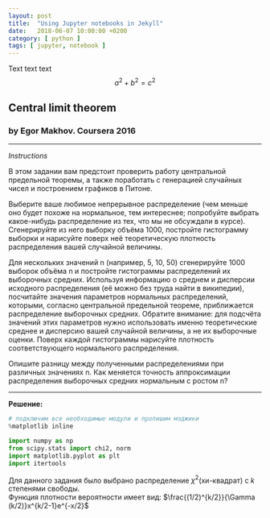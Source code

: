 ```yaml
---
layout: post
title:  "Using Jupyter notebooks in Jekyll"
date:   2018-06-07 10:00:00 +0200
category: [ python ]
tags: [ jupyter, notebook ]
---
```


Text text text
$$a^2 + b^2 = c^2$$

## Central limit theorem
### by Egor Makhov. Coursera 2016 

---
*Instructions*

В этом задании вам предстоит проверить работу центральной предельной теоремы, а также поработать с генерацией случайных чисел и построением графиков в Питоне.

Выберите ваше любимое непрерывное распределение (чем меньше оно будет похоже на нормальное, тем интереснее; попробуйте выбрать какое-нибудь распределение из тех, что мы не обсуждали в курсе). Сгенерируйте из него выборку объёма 1000, постройте гистограмму выборки и нарисуйте поверх неё теоретическую плотность распределения вашей случайной величины.

Для нескольких значений n (например, 5, 10, 50) сгенерируйте 1000 выборок объёма n и постройте гистограммы распределений их выборочных средних. Используя информацию о среднем и дисперсии исходного распределения (её можно без труда найти в википедии), посчитайте значения параметров нормальных распределений, которыми, согласно центральной предельной теореме, приближается распределение выборочных средних. Обратите внимание: для подсчёта значений этих параметров нужно использовать именно теоретические среднее и дисперсию вашей случайной величины, а не их выборочные оценки. Поверх каждой гистограммы нарисуйте плотность соответствующего нормального распределения.

Опишите разницу между полученными распределениями при различных значениях n. Как меняется точность аппроксимации распределения выборочных средних нормальным с ростом n?

---

**Решение:**


```python
# подключим все необходимые модули и пропишим мэджики
%matplotlib inline

import numpy as np
from scipy.stats import chi2, norm
import matplotlib.pyplot as plt
import itertools
```

Для данного задания было выбрано распределение $\chi ^{2}$(хи-квадрат) с $k$ степенями свободы.<br>
Функция плотности вероятности имеет вид: $\frac{(1/2)^{k/2}}{\Gamma (k/2)}x^{k/2-1}e^{-x/2}$